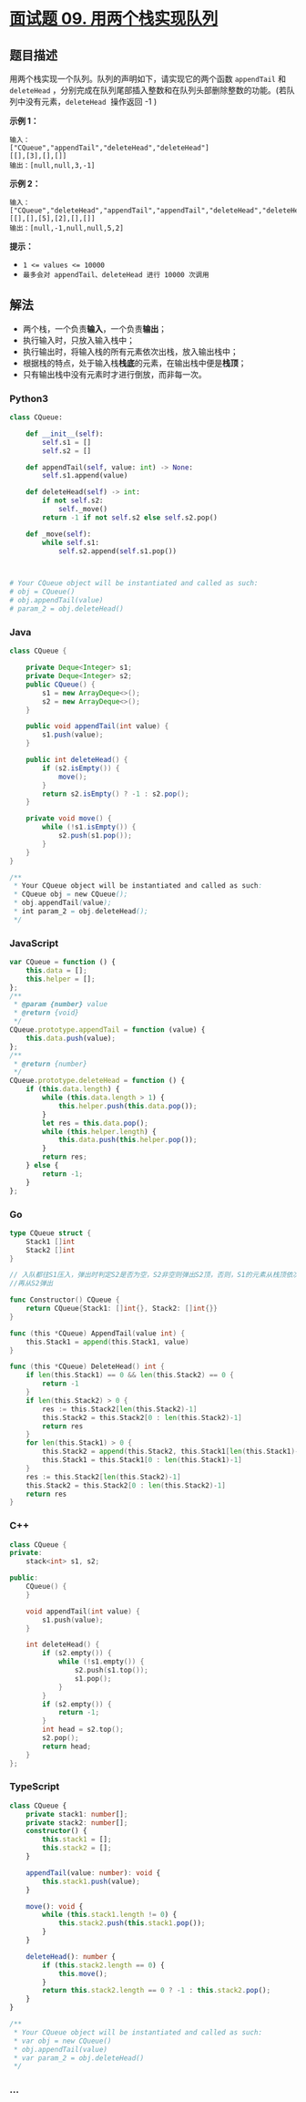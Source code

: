 # [面试题 09. 用两个栈实现队列](https://leetcode-cn.com/problems/yong-liang-ge-zhan-shi-xian-dui-lie-lcof/)

## 题目描述

用两个栈实现一个队列。队列的声明如下，请实现它的两个函数 `appendTail` 和 `deleteHead` ，分别完成在队列尾部插入整数和在队列头部删除整数的功能。(若队列中没有元素，`deleteHead`  操作返回 -1 )

**示例 1：**

```
输入：
["CQueue","appendTail","deleteHead","deleteHead"]
[[],[3],[],[]]
输出：[null,null,3,-1]
```

**示例 2：**

```
输入：
["CQueue","deleteHead","appendTail","appendTail","deleteHead","deleteHead"]
[[],[],[5],[2],[],[]]
输出：[null,-1,null,null,5,2]
```

**提示：**

- `1 <= values <= 10000`
- `最多会对 appendTail、deleteHead 进行 10000 次调用`

## 解法

- 两个栈，一个负责**输入**，一个负责**输出**；
- 执行输入时，只放入输入栈中；
- 执行输出时，将输入栈的所有元素依次出栈，放入输出栈中；
- 根据栈的特点，处于输入栈**栈底**的元素，在输出栈中便是**栈顶**；
- 只有输出栈中没有元素时才进行倒放，而非每一次。

<!-- tabs:start -->

### **Python3**

```python
class CQueue:

    def __init__(self):
        self.s1 = []
        self.s2 = []

    def appendTail(self, value: int) -> None:
        self.s1.append(value)

    def deleteHead(self) -> int:
        if not self.s2:
            self._move()
        return -1 if not self.s2 else self.s2.pop()

    def _move(self):
        while self.s1:
            self.s2.append(self.s1.pop())



# Your CQueue object will be instantiated and called as such:
# obj = CQueue()
# obj.appendTail(value)
# param_2 = obj.deleteHead()
```

### **Java**

```java
class CQueue {

    private Deque<Integer> s1;
    private Deque<Integer> s2;
    public CQueue() {
        s1 = new ArrayDeque<>();
        s2 = new ArrayDeque<>();
    }

    public void appendTail(int value) {
        s1.push(value);
    }

    public int deleteHead() {
        if (s2.isEmpty()) {
            move();
        }
        return s2.isEmpty() ? -1 : s2.pop();
    }

    private void move() {
        while (!s1.isEmpty()) {
            s2.push(s1.pop());
        }
    }
}

/**
 * Your CQueue object will be instantiated and called as such:
 * CQueue obj = new CQueue();
 * obj.appendTail(value);
 * int param_2 = obj.deleteHead();
 */
```

### **JavaScript**

```js
var CQueue = function () {
    this.data = [];
    this.helper = [];
};
/**
 * @param {number} value
 * @return {void}
 */
CQueue.prototype.appendTail = function (value) {
    this.data.push(value);
};
/**
 * @return {number}
 */
CQueue.prototype.deleteHead = function () {
    if (this.data.length) {
        while (this.data.length > 1) {
            this.helper.push(this.data.pop());
        }
        let res = this.data.pop();
        while (this.helper.length) {
            this.data.push(this.helper.pop());
        }
        return res;
    } else {
        return -1;
    }
};
```

### **Go**

```go
type CQueue struct {
	Stack1 []int
	Stack2 []int
}

// 入队都往S1压入，弹出时判定S2是否为空，S2非空则弹出S2顶，否则，S1的元素从栈顶依次入S2
//再从S2弹出

func Constructor() CQueue {
	return CQueue{Stack1: []int{}, Stack2: []int{}}
}

func (this *CQueue) AppendTail(value int) {
	this.Stack1 = append(this.Stack1, value)
}

func (this *CQueue) DeleteHead() int {
	if len(this.Stack1) == 0 && len(this.Stack2) == 0 {
		return -1
	}
	if len(this.Stack2) > 0 {
		res := this.Stack2[len(this.Stack2)-1]
		this.Stack2 = this.Stack2[0 : len(this.Stack2)-1]
		return res
	}
	for len(this.Stack1) > 0 {
		this.Stack2 = append(this.Stack2, this.Stack1[len(this.Stack1)-1])
		this.Stack1 = this.Stack1[0 : len(this.Stack1)-1]
	}
	res := this.Stack2[len(this.Stack2)-1]
	this.Stack2 = this.Stack2[0 : len(this.Stack2)-1]
	return res
}
```

### **C++**

```cpp
class CQueue {
private:
    stack<int> s1, s2;

public:
    CQueue() {
    }

    void appendTail(int value) {
        s1.push(value);
    }

    int deleteHead() {
        if (s2.empty()) {
            while (!s1.empty()) {
                s2.push(s1.top());
                s1.pop();
            }
        }
        if (s2.empty()) {
            return -1;
        }
        int head = s2.top();
        s2.pop();
        return head;
    }
};
```

### **TypeScript**

```ts
class CQueue {
    private stack1: number[];
    private stack2: number[];
    constructor() {
        this.stack1 = [];
        this.stack2 = [];
    }

    appendTail(value: number): void {
        this.stack1.push(value);
    }

    move(): void {
        while (this.stack1.length != 0) {
            this.stack2.push(this.stack1.pop());
        }
    }

    deleteHead(): number {
        if (this.stack2.length == 0) {
            this.move();
        }
        return this.stack2.length == 0 ? -1 : this.stack2.pop();
    }
}

/**
 * Your CQueue object will be instantiated and called as such:
 * var obj = new CQueue()
 * obj.appendTail(value)
 * var param_2 = obj.deleteHead()
 */
```

### **...**

```

```

<!-- tabs:end -->
